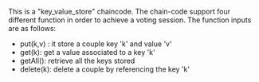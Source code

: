 This is a "key_value_store" chaincode.
The chain-code support four different function in order to achieve a voting session. The function inputs are as follows: 

- put(k,v) : it store a couple key 'k' and value 'v'
- get(k):    get a value associated to a key 'k'
- getAll():  retrieve all the keys stored
- delete(k): delete a couple by referencing the key 'k'